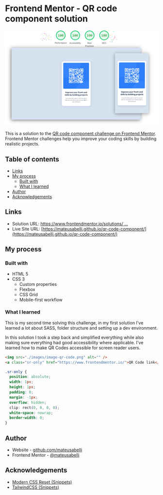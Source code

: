 # Frontend Mentor - QR code component solution

![](./images/app-preview.jpg)

This is a solution to the [QR code component challenge on Frontend Mentor](https://www.frontendmentor.io/challenges/qr-code-component-iux_sIO_H). Frontend Mentor challenges help you improve your coding skills by building realistic projects.

## Table of contents

- [Links](#links)
- [My process](#my-process)
  - [Built with](#built-with)
  - [What I learned](#what-i-learned)
- [Author](#author)
- [Acknowledgements](#acknowledgements)

## Links

- Solution URL: [https://www.frontendmentor.io/solutions/ ...](https://www.frontendmentor.io/solutions/card-component-build-with-sass-using-partials-and-utility-classes-ByOipGK79)
- Live Site URL: [https://mateusabelli.github.io/qr-code-component/](https://mateusabelli.github.io/qr-code-component/)

## My process

### Built with

- HTML 5
- CSS 3
  - Custom properties
  - Flexbox
  - CSS Grid
  - Mobile-first workflow

### What I learned

This is my second time solving this challenge, in my first solution I've learned a lot about SASS, folder structure and setting up a dev environment.

In this solution I took a step back and simplified everything while also making sure everything had good accessibility where applicable. I've learned how to make QR Codes accessible for screen reader users.

```html
<img src="./images/image-qr-code.png" alt="" />
<a class="sr-only" href="https://www.frontendmentor.io/">QR Code link</a>
```

```css
.sr-only {
  position: absolute;
  width: 1px;
  height: 1px;
  padding: 0;
  margin: -1px;
  overflow: hidden;
  clip: rect(0, 0, 0, 0);
  white-space: nowrap;
  border-width: 0;
}
```

## Author

- Website - [github.com/mateusabelli](https://github.com/mateusabelli)
- Frontend Mentor - [@mateusabelli](https://www.frontendmentor.io/profile/mateusabelli)

## Acknowledgements

- [Modern CSS Reset (Snippets)](https://piccalil.li/blog/a-modern-css-reset/)
- [TailwindCSS (Snippets)](https://tailwindcss.com/docs/screen-readers)
